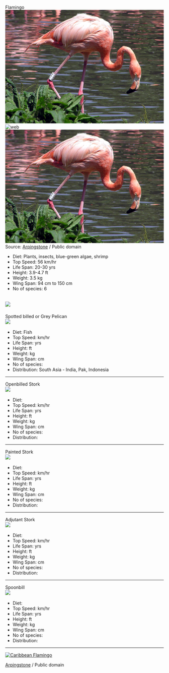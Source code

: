 Flamingo  
![Ori](images/Caribbean_Flamingo.jpg)  
![web](https://upload.wikimedia.org/wikipedia/commons/6/68/Caribbean_Flamingo.jpg)
![red](images/1_caribbeanFlamingo.jpg) 
Source: [Arpingstone](https://commons.wikimedia.org/wiki/File:Caribbean_Flamingo.jpg "via Wikimedia Commons") / Public domain

* Diet: Plants, insects, blue-green algae, shrimp
* Top Speed: 56 km/hr
* Life Span: 20-30 yrs
* Height: 3.9-4.7 ft
* Weight: 3.5 kg
* Wing Span: 94 cm to 150 cm
* No of species: 6  

![](https://upload.wikimedia.org/wikipedia/commons/8/89/Flamingo_range.png)
-----
Spotted billed or Grey Pelican  
![](https://upload.wikimedia.org/wikipedia/commons/4/44/Spot_billed_pelican.jpg)
* Diet: Fish
* Top Speed: km/hr
* Life Span:  yrs
* Height:  ft
* Weight:  kg
* Wing Span:  cm
* No of species:
* Distribution: South Asia - India, Pak, Indonesia
-----
Openbilled Stork  
![](https://upload.wikimedia.org/wikipedia/commons/9/96/Open_Billed_Stork_%28182427535%29.jpeg)
* Diet: 
* Top Speed: km/hr
* Life Span:  yrs
* Height:  ft
* Weight:  kg
* Wing Span:  cm
* No of species:
* Distribution:  
-----
Painted Stork  
![](https://upload.wikimedia.org/wikipedia/commons/d/df/Mycteria_leucocephala_-_Pak_Thale.jpg)
* Diet: 
* Top Speed: km/hr
* Life Span:  yrs
* Height:  ft
* Weight:  kg
* Wing Span:  cm
* No of species:
* Distribution:  
-----
Adjutant Stork  
![](https://upload.wikimedia.org/wikipedia/commons/d/d7/Greater_Adjutant_Leptoptilos_dubius_by_Dr._Raju_Kasambe_%281%29.JPG)
* Diet: 
* Top Speed: km/hr
* Life Span:  yrs
* Height:  ft
* Weight:  kg
* Wing Span:  cm
* No of species:
* Distribution:  
-----
Spoonbill  
![](https://upload.wikimedia.org/wikipedia/commons/8/8c/Eurasian_Spoonbill-2.jpg)
* Diet: 
* Top Speed: km/hr
* Life Span:  yrs
* Height:  ft
* Weight:  kg
* Wing Span:  cm
* No of species:
* Distribution:  
-----
<a title="Arpingstone / Public domain" href="https://commons.wikimedia.org/wiki/File:Caribbean_Flamingo.jpg"><img width="512" alt="Caribbean Flamingo" src="https://upload.wikimedia.org/wikipedia/commons/thumb/6/68/Caribbean_Flamingo.jpg/512px-Caribbean_Flamingo.jpg"></a>







<a href="https://commons.wikimedia.org/wiki/File:Caribbean_Flamingo.jpg" title="via Wikimedia Commons">Arpingstone</a> / Public domain
